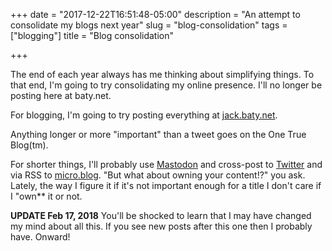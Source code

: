 +++
date = "2017-12-22T16:51:48-05:00"
description = "An attempt to consolidate my blogs next year"
slug = "blog-consolidation"
tags = ["blogging"]
title = "Blog consolidation"

+++

The end of each year always has me thinking about simplifying things. To that end, I'm going to try consolidating my online presence. I'll no longer be posting here at baty.net. 

For blogging, I'm going to try posting everything at [jack.baty.net](https://jack.baty.net/).

Anything longer or more "important" than a tweet goes on the One True Blog(tm). 

For shorter things, I'll probably use [Mastodon](https://mastodon.technology/@jackbaty) and cross-post to [Twitter](https://twitter.com/jackbaty) and via RSS to [micro.blog](https://micro.blog/jack). "But what about owning your content!?" you ask. Lately, the way I figure it if it's not important enough for a title I don't care if I "own** it or not.

**UPDATE Feb 17, 2018** You'll be shocked to learn that I may have changed my mind about all this. If you see new posts after this one then I probably have. Onward!
